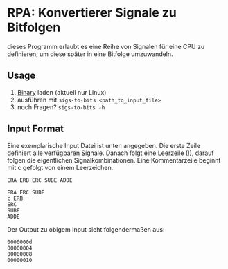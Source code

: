 # RPA: Konvertierer Signale zu Bitfolgen

dieses Programm erlaubt es eine Reihe von Signalen für eine CPU zu definieren, um diese später in eine Bitfolge umzuwandeln. 

## Usage

1. [Binary](https://github.com/ninaham/RPA-Signale-to-Bits/releases) laden (aktuell nur Linux)
2. ausführen mit `sigs-to-bits <path_to_input_file>`
3. noch Fragen? `sigs-to-bits -h`

## Input Format

Eine exemplarische Input Datei ist unten angegeben. Die erste Zeile definiert alle verfügbaren Signale. Danach folgt eine Leerzeile (!), darauf folgen die eigentlichen Signalkombinationen. Eine Kommentarzeile beginnt mit c gefolgt von einem Leerzeichen. 

```
ERA ERB ERC SUBE ADDE

ERA ERC SUBE
c ERB
ERC
SUBE
ADDE
```

Der Output zu obigem Input sieht folgendermaßen aus:

```
0000000d
00000004
00000008
00000010
```